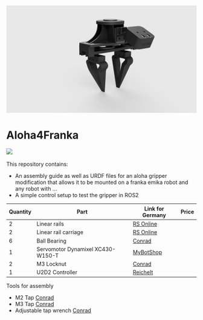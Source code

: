![Aloha4franka](media/Aloha_Assembly_2025-May-07_05-29-50PM-000_CustomizedView22279176464.png)

# Aloha4Franka

<a href="https://github.com/danielsanjosepro/ros2_docker_template/actions/workflows/docker_build.yml"><img src="https://github.com/danielsanjosepro/ros2_docker_template/actions/workflows/docker_build.yml/badge.svg"/></a>

This repository contains:
- An assembly guide as well as URDF files for an aloha gripper modification that allows it to be mounted on a franka emika robot and any robot with ...
- A simple control setup to test the gripper in ROS2


| Quantity | Part | Link for Germany | Price |
| --- | --- | --- | --- |
| 2 | Linear rails | [RS Online](https://de.rs-online.com/web/p/linearfuhrungsschiene/1766658) ||
| 2 | Linear rail carriage | [RS Online](https://de.rs-online.com/web/p/linearfuhrungsblocke/1766655?searchId=f66cdd79-6102-401d-bbf1-d98e68436d04&gb=s) ||
| 6 | Ball Bearing | [Conrad](https://www.conrad.de/de/p/reely-kugellager-radial-edelstahl-innen-durchmesser-3-mm-aussen-durchmesser-6-mm-drehzahl-max-80000-u-min-1359926.html) ||
| 1 | Servomotor Dynamixel XC430-W150-T  | [MyBotShop](https://www.mybotshop.de/DYNAMIXEL-XC430-W150-T) ||
| 2 | M3 Locknut | [Conrad](https://www.conrad.de/de/p/toolcraft-812808-sicherungsmuttern-m3-din-985-stahl-verzinkt-100-st-812808.html?hk=SEM&WT.mc_id=google_pla&utm_source=google&utm_medium=cpc&utm_campaign=DE+-+PMAX+-+Brand+-+All+products&utm_id=21116787988&gad_source=1&gclid=Cj0KCQjw782_BhDjARIsABTv_JANTH5jU4y1pHcT1HjQwnI3sQFuUyB9l2tfVgSDyTW5K7AZeIDC-u4aAqDdEALw_wcB)||
| 1 | U2D2 Controller | [Reichelt](https://www.reichelt.de/de/de/shop/produkt/dynamixel_u2d2-263256?PROVID=2788&gad_source=1&gclid=CjwKCAjwktO_BhBrEiwAV70jXnXg4zTiIdI9f9MVoYfChmQ_a8Ncw8nTg040xoYzePDXbz_71C89ABoClOgQAvD_BwE)||

Tools for assembly
- M2 Tap [Conrad](https://www.conrad.de/de/p/eventus-by-exact-40701-gewindereparaturbohrer-m2-1-st-1224686.html)
- M3 Tap [Conrad](https://www.conrad.de/de/p/exact-05937-einschnittgewindebohrer-7teilig-metrisch-m3-m4-m5-m6-m8-m10-rechtsschneidend-din-3126-hss-1-set-813035.html)
- Adjustable tap wrench [Conrad](https://www.conrad.de/de/p/exact-04971-windeisen-m1-m8-din-1814-816718.html)

